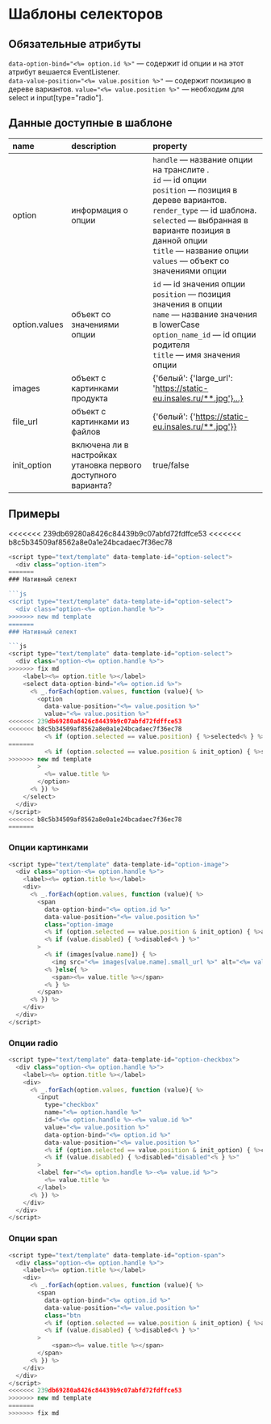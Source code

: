 # Шаблоны селекторов

## Обязательные атрибуты

`data-option-bind="<%= option.id %>"` — содержит id опции и на этот атрибут вешается EventListener.<br>
`data-value-position="<%= value.position %>"` — содержит поизицию в дереве вариантов.
`value="<%= value.position %>"` — необходим для select и input[type="radio"].

## Данные доступные в шаблоне

name      | description | property
:-------- |:----------- | :-------
option  | информация о опции  | `handle` — название опции на транслите \. <br> `id` — id опции <br> `position` — позиция в дереве вариантов.<br> `render_type` — id шаблона. <br> `selected` — выбранная в варианте позиция в данной опции <br> `title` — название опции <br> `values` — объект со значениями опции
option.values     | объект со значениями опции | `id` — id значения опции <br> `position` — позиция значения в опции <br> `name` — название значения в lowerCase <br> `option_name_id` — id опции родителя <br> `title` — имя значения опции
images      | объект с картинками продукта | {'белый': {'large_url': 'https://static-eu.insales.ru/**.jpg'}...}
file_url    | объект с картинками из файлов | {'белый': {'https://static-eu.insales.ru/**.jpg'}}
init_option | включена ли в настройках утановка первого доступного варианта? | true/false

## Примеры

<<<<<<< 239db69280a8426c84439b9c07abfd72fdffce53
<<<<<<< b8c5b34509af8562a8e0a1e24bcadaec7f36ec78
```js
<script type="text/template" data-template-id="option-select">
  <div class="option-item">
=======
### Нативный селект

```js
<script type="text/template" data-template-id="option-select">
  <div class="option-<%= option.handle %>">
>>>>>>> new md template
=======
### Нативный селект

```js
<script type="text/template" data-template-id="option-select">
  <div class="option-<%= option.handle %>">
>>>>>>> fix md
    <label><%= option.title %></label>
    <select data-option-bind="<%= option.id %>">
      <% _.forEach(option.values, function (value){ %>
        <option
          data-value-position="<%= value.position %>"
          value="<%= value.position %>"
<<<<<<< 239db69280a8426c84439b9c07abfd72fdffce53
<<<<<<< b8c5b34509af8562a8e0a1e24bcadaec7f36ec78
          <% if (option.selected == value.position) { %>selected<% } %>
=======
          <% if (option.selected == value.position & init_option) { %>selected<% } %>
>>>>>>> new md template
        >
          <%= value.title %>
        </option>
      <% }) %>
    </select>
  </div>
</script>
<<<<<<< b8c5b34509af8562a8e0a1e24bcadaec7f36ec78
=======
```

### Опции картинками

```js
<script type="text/template" data-template-id="option-image">
  <div class="option-<%= option.handle %>">
    <label><%= option.title %></label>
    <div>
      <% _.forEach(option.values, function (value){ %>
        <span
          data-option-bind="<%= option.id %>"
          data-value-position="<%= value.position %>"
          class="option-image
          <% if (option.selected == value.position & init_option) { %>active<% } %>
          <% if (value.disabled) { %>disabled<% } %>"
        >
          <% if (images[value.name]) { %>
            <img src="<%= images[value.name].small_url %>" alt="<%= value.title %>">
          <% }else{ %>
            <span><%= value.title %></span>
          <% } %>
        </span>
      <% }) %>
    </div>
  </div>
</script>
```

### Опции radio

```js
<script type="text/template" data-template-id="option-checkbox">
  <div class="option-<%= option.handle %>">
    <label><%= option.title %></label>
    <div>
      <% _.forEach(option.values, function (value){ %>
        <input
          type="checkbox"
          name="<%= option.handle %>"
          id="<%= option.handle %>-<%= value.id %>"
          value="<%= value.position %>"
          data-option-bind="<%= option.id %>"
          data-value-position="<%= value.position %>"
          <% if (option.selected == value.position & init_option) { %>checked="checked"<% } %>
          <% if (value.disabled) { %>disabled="disabled"<% } %>"
        >
        <label for="<%= option.handle %>-<%= value.id %>">
          <%= value.title %>
        </label>
      <% }) %>
    </div>
  </div>
</script>
```
### Опции span

```js
<script type="text/template" data-template-id="option-span">
  <div class="option-<%= option.handle %>">
    <label><%= option.title %></label>
    <div>
      <% _.forEach(option.values, function (value){ %>
        <span
          data-option-bind="<%= option.id %>"
          data-value-position="<%= value.position %>"
          class="btn
          <% if (option.selected == value.position & init_option) { %>active<% } %>
          <% if (value.disabled) { %>disabled<% } %>"
        >
            <span><%= value.title %></span>
        </span>
      <% }) %>
    </div>
  </div>
</script>
<<<<<<< 239db69280a8426c84439b9c07abfd72fdffce53
>>>>>>> new md template
=======
>>>>>>> fix md
```